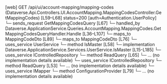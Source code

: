 [web] GET /api/ui/account-mapping/mapping-codes  (Dataverse.Api.Controllers.UI.AccountMapping.MappingCodesController.GetMappingCodes)  [L59–L68] status=200 [auth=Authentication.UserPolicy]
  └─ sends_request GetMappingCodesQuery [L67]
    └─ handled_by Dataverse.ApplicationService.Queries.AccountMapping.MappingCodes.GetMappingCodesQueryHandler.Handle [L36–L107]
      └─ maps_to MappingCodeDto [L89]
      └─ maps_to MappingCodeDto [L76]
      └─ uses_service UserService
        └─ method IsMaster [L58]
          └─ implementation Dataverse.ApplicationService.Services.UserService.IsMaster [L15-L185]
      └─ uses_service IControlledRepository<ExcludedMappingCode>
        └─ method ReadQuery [L65]
          └─ ... (no implementation details available)
      └─ uses_service IControlledRepository<MappingCode>
        └─ method ReadQuery [L53]
          └─ ... (no implementation details available)
      └─ uses_service IMapper
        └─ method ConfigurationProvider [L79]
          └─ ... (no implementation details available)


